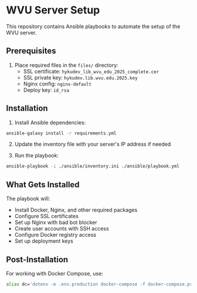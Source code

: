 # WVU Server Setup

This repository contains Ansible playbooks to automate the setup of the WVU server.

## Prerequisites

1. Place required files in the `files/` directory:
   - SSL certificate: `hykudev_lib_wvu_edu_2025_complete.cer`
   - SSL private key: `hykudev.lib.wvu.edu.2025.key`
   - Nginx config: `nginx-default`
   - Deploy key: `id_rsa`

## Installation

1. Install Ansible dependencies:
```bash
ansible-galaxy install -r requirements.yml
```

2. Update the inventory file with your server's IP address if needed

3. Run the playbook:
```bash
ansible-playbook -i ./ansible/inventory.ini ./ansible/playbook.yml
```

## What Gets Installed

The playbook will:
- Install Docker, Nginx, and other required packages
- Configure SSL certificates
- Set up Nginx with bad bot blocker
- Create user accounts with SSH access
- Configure Docker registry access
- Set up deployment keys

## Post-Installation

For working with Docker Compose, use:
```bash
alias dc='dotenv -e .env.production docker-compose -f docker-compose.production.yml'
```